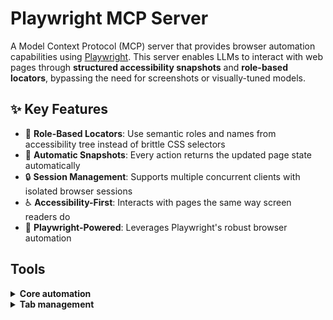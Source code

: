 # Playwright MCP Server

A Model Context Protocol (MCP) server that provides browser automation capabilities using [Playwright](https://playwright.dev). This server enables LLMs to interact with web pages through **structured accessibility snapshots** and **role-based locators**, bypassing the need for screenshots or visually-tuned models.

## ✨ Key Features

- 🎯 **Role-Based Locators**: Use semantic roles and names from accessibility tree instead of brittle CSS selectors
- 📸 **Automatic Snapshots**: Every action returns the updated page state automatically
- 🔒 **Session Management**: Supports multiple concurrent clients with isolated browser sessions
- ♿ **Accessibility-First**: Interacts with pages the same way screen readers do
- 🚀 **Playwright-Powered**: Leverages Playwright's robust browser automation


## Tools

<details>
<summary><b>Core automation</b></summary>


- **browser_click**
  - Title: Click
  - Description: Perform click on a web page
  - Parameters:
    - `element` (string): Human-readable element description used to obtain permission to interact with the element
    - `role` (string, optional): ARIA role of the element (e.g., 'button', 'link', 'textbox')
    - `name` (string, optional): Accessible name of the element (from snapshot)
    - `selector` (string, optional): CSS selector (fallback if role/name not available)
    - `doubleClick` (boolean, optional): Whether to perform a double click instead of a single click
    - `button` (string, optional): Button to click, defaults to left
    - `modifiers` (array, optional): Modifier keys to press
  - Read-only: **false**


- **browser_close**
  - Title: Close browser
  - Description: Close the page
  - Parameters: None
  - Read-only: **false**

- **browser_console_messages**
  - Title: Get console messages
  - Description: Returns all console messages
  - Parameters:
    - `onlyErrors` (boolean, optional): Only return error messages
  - Read-only: **true**

- **browser_drag**
  - Title: Drag mouse
  - Description: Perform drag and drop between two elements
  - Parameters:
    - `startElement` (string): Human-readable source element description used to obtain the permission to interact with the element
    - `startRole` (string, optional): ARIA role of source element
    - `startName` (string, optional): Accessible name of source element
    - `startSelector` (string, optional): CSS selector for source (fallback)
    - `endElement` (string): Human-readable target element description used to obtain the permission to interact with the element
    - `endRole` (string, optional): ARIA role of target element
    - `endName` (string, optional): Accessible name of target element
    - `endSelector` (string, optional): CSS selector for target (fallback)
  - Read-only: **false**

- **browser_evaluate**
  - Title: Evaluate JavaScript
  - Description: Evaluate JavaScript expression on page or element
  - Parameters:
    - `function` (string): () => { /* code */ } or (element) => { /* code */ } when element is provided
    - `element` (string, optional): Human-readable element description used to obtain permission to interact with the element
    - `selector` (string, optional): CSS selector for target element (if evaluating on specific element)
  - Read-only: **false**

- **browser_file_upload**
  - Title: Upload files
  - Description: Upload one or multiple files
  - Parameters:
    - `paths` (array, optional): The absolute paths to the files to upload. Can be single file or multiple files. If omitted, file chooser is cancelled.
  - Read-only: **false**

- **browser_fill_form**
  - Title: Fill form
  - Description: Fill multiple form fields
  - Parameters:
    - `fields` (array): Fields to fill in
  - Read-only: **false**

- **browser_handle_dialog**
  - Title: Handle a dialog
  - Description: Handle a dialog
  - Parameters:
    - `accept` (boolean): Whether to accept the dialog.
    - `promptText` (string, optional): The text of the prompt in case of a prompt dialog.
  - Read-only: **false**

- **browser_hover**
  - Title: Hover mouse
  - Description: Hover over element on page
  - Parameters:
    - `element` (string): Human-readable element description used to obtain permission to interact with the element
    - `role` (string, optional): ARIA role of the element (e.g., 'button', 'link', 'textbox')
    - `name` (string, optional): Accessible name of the element (from snapshot)
    - `selector` (string, optional): CSS selector (fallback if role/name not available)
  - Read-only: **false**

- **browser_navigate**
  - Title: Navigate to a URL
  - Description: Navigate to a URL
  - Parameters:
    - `url` (string): The URL to navigate to
  - Read-only: **false**

- **browser_navigate_back**
  - Title: Go back
  - Description: Go back to the previous page
  - Parameters: None
  - Read-only: **false**

- **browser_search**
  - Title: Search on Google
  - Description: Search for a topic using Google search
  - Parameters:
    - `query` (string): The search query or topic to search for
  - Read-only: **false**

- **browser_network_requests**
  - Title: List network requests
  - Description: Returns all network requests since loading the page
  - Parameters: None
  - Read-only: **true**

- **browser_press_key**
  - Title: Press a key
  - Description: Press a key on the keyboard
  - Parameters:
    - `key` (string): Name of the key to press or a character to generate, such as `ArrowLeft` or `a`
  - Read-only: **false**

- **browser_resize**
  - Title: Resize browser window
  - Description: Resize the browser window
  - Parameters:
    - `width` (number): Width of the browser window
    - `height` (number): Height of the browser window
  - Read-only: **false**

- **browser_select_option**
  - Title: Select option
  - Description: Select an option in a dropdown
  - Parameters:
    - `element` (string): Human-readable element description used to obtain permission to interact with the element
    - `values` (array): Array of values to select in the dropdown. This can be a single value or multiple values.
    - `role` (string, optional): ARIA role of the element (typically 'combobox' or 'listbox')
    - `name` (string, optional): Accessible name of the element (from snapshot)
    - `selector` (string, optional): CSS selector (fallback if role/name not available)
  - Read-only: **false**

- **browser_snapshot**
  - Title: Page snapshot
  - Description: Capture accessibility snapshot of the current page, this is better than screenshot
  - Parameters: None
  - Read-only: **true**

- **browser_take_screenshot**
  - Title: Take a screenshot
  - Description: Take a screenshot of the current page. You can't perform actions based on the screenshot, use browser_snapshot for actions.
  - Parameters:
    - `type` (string, optional): Image format for the screenshot. Default is png.
    - `element` (string, optional): Human-readable element description used to obtain permission to screenshot the element. If not provided, the screenshot will be taken of viewport. If element is provided, ref must be provided too.
    - `ref` (string, optional): Exact target element reference (CSS selector) from the page snapshot. If not provided, the screenshot will be taken of viewport. If ref is provided, element must be provided too.
    - `fullPage` (boolean, optional): When true, takes a screenshot of the full scrollable page, instead of the currently visible viewport. Cannot be used with element screenshots.
  - Read-only: **true**

- **browser_type**
  - Title: Type text
  - Description: Type text into editable element
  - Parameters:
    - `element` (string): Human-readable element description used to obtain permission to interact with the element
    - `text` (string): Text to type into the element
    - `role` (string, optional): ARIA role of the element (e.g., 'textbox', 'searchbox', 'combobox')
    - `name` (string, optional): Accessible name of the element (from snapshot)
    - `selector` (string, optional): CSS selector (fallback if role/name not available)
    - `submit` (boolean, optional): Whether to submit entered text (press Enter after)
    - `slowly` (boolean, optional): Whether to type one character at a time. Useful for triggering key handlers in the page. By default entire text is filled in at once.
  - Read-only: **false**

- **browser_wait_for**
  - Title: Wait for
  - Description: Wait for text to appear or disappear or a specified time to pass
  - Parameters:
    - `time` (number, optional): The time to wait in seconds
    - `text` (string, optional): The text to wait for
    - `textGone` (string, optional): The text to wait for to disappear
  - Read-only: **false**

</details>

<details>
<summary><b>Tab management</b></summary>

- **browser_tabs**
  - Title: Manage tabs
  - Description: List, create, close, or select a browser tab.
  - Parameters:
    - `action` (string): Operation to perform
    - `index` (number, optional): Tab index, used for close/select. If omitted for close, current tab is closed.
  - Read-only: **false**

</details>
